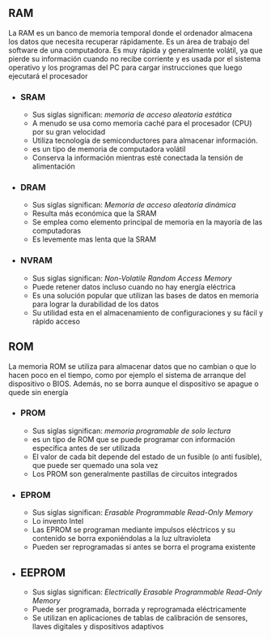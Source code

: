 ## RAM

La RAM es un banco de memoria temporal donde el ordenador almacena los datos que necesita recuperar rápidamente. Es un área de trabajo del software de una computadora. Es muy rápida y generalmente volátil, ya que pierde su información cuando no recibe corriente y es usada por el sistema operativo y los programas del PC para cargar instrucciones que luego ejecutará el procesador

- ### SRAM
	- Sus siglas significan: *memoria de acceso aleatoria estática*
	- A menudo se usa como memoria caché para el procesador (CPU) por su gran velocidad
	- Utiliza tecnología de semiconductores para almacenar información.
	- es un tipo de memoria de computadora volátil
	- Conserva la información mientras esté conectada la tensión de alimentación

- ### DRAM
	- Sus siglas significan: *Memoria de acceso aleatoria dinámica*
	- Resulta más económica que la SRAM
	-  Se emplea como elemento principal de memoria en la mayoría de las computadoras
	- Es levemente mas lenta que la SRAM

- ### NVRAM
	- Sus siglas significan: *Non-Volatile Random Access Memory*
	- Puede retener datos incluso cuando no hay energía eléctrica
	- Es una solución popular que utilizan las bases de datos en memoria para lograr la durabilidad de los datos
	- Su utilidad esta en el almacenamiento de configuraciones y su fácil y rápido acceso

## ROM

La memoria ROM se utiliza para almacenar datos que no cambian o que lo hacen poco en el tiempo, como por ejemplo el sistema de arranque del dispositivo o BIOS. Además, no se borra aunque el dispositivo se apague o quede sin energía

- ### PROM
	- Sus siglas significan: *memoria programable de solo lectura*
	- es un tipo de ROM que se puede programar con información específica antes de ser utilizada
	- El valor de cada bit depende del estado de un fusible (o anti fusible), que puede ser quemado una sola vez
	- Los PROM son generalmente pastillas de circuitos integrados

- ### EPROM
	- Sus siglas significan: *Erasable Programmable Read-Only Memory*
	- Lo invento Intel
	- Las EPROM se programan mediante impulsos eléctricos y su contenido se borra exponiéndolas a la luz ultravioleta
	- Pueden ser reprogramadas si antes se borra el programa existente

- ## EEPROM
	- Sus siglas significan: *Electrically Erasable Programmable Read-Only Memory*
	- Puede ser programada, borrada y reprogramada eléctricamente
	- Se utilizan en aplicaciones de tablas de calibración de sensores, llaves digitales y dispositivos adaptivos